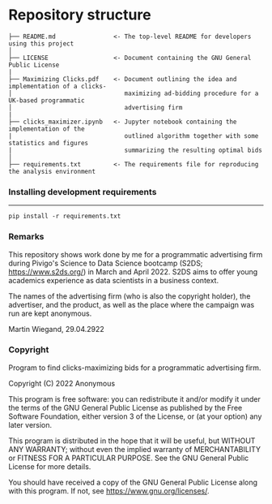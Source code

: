 # Repository structure

```
├── README.md                <- The top-level README for developers using this project
│
├── LICENSE                  <- Document containing the GNU General Public License
|
├── Maximizing Clicks.pdf    <- Document outlining the idea and implementation of a clicks-
│                               maximizing ad-bidding procedure for a UK-based programmatic 
│                               advertising firm
|
├── clicks_maximizer.ipynb   <- Jupyter notebook containing the implementation of the 
|                               outlined algorithm together with some statistics and figures 
|                               summarizing the resulting optimal bids
│
├── requirements.txt         <- The requirements file for reproducing the analysis environment
```

### Installing development requirements
------------

    pip install -r requirements.txt

### Remarks
This repository shows work done by me for a programmatic advertising firm during Pivigo's Science to Data Science bootcamp (S2DS; https://www.s2ds.org/) in March and April 2022. S2DS aims to offer young academics experience as data scientists in a business context.

The names of the advertising firm (who is also the copyright holder), the advertiser, and the product, as well as the place where the campaign was run are kept anonymous.

Martin Wiegand, 29.04.2922

### Copyright

Program to find clicks-maximizing bids for a programmatic advertising firm. 

Copyright (C) 2022  Anonymous 

This program is free software: you can redistribute it and/or modify it under the terms of the GNU General Public License as published by the Free Software Foundation, either version 3 of the License, or (at your option) any later version.

This program is distributed in the hope that it will be useful, but WITHOUT ANY WARRANTY; without even the implied warranty of MERCHANTABILITY or FITNESS FOR A PARTICULAR PURPOSE.  See the GNU General Public License for more details.

You should have received a copy of the GNU General Public License along with this program.  If not, see <https://www.gnu.org/licenses/>.
